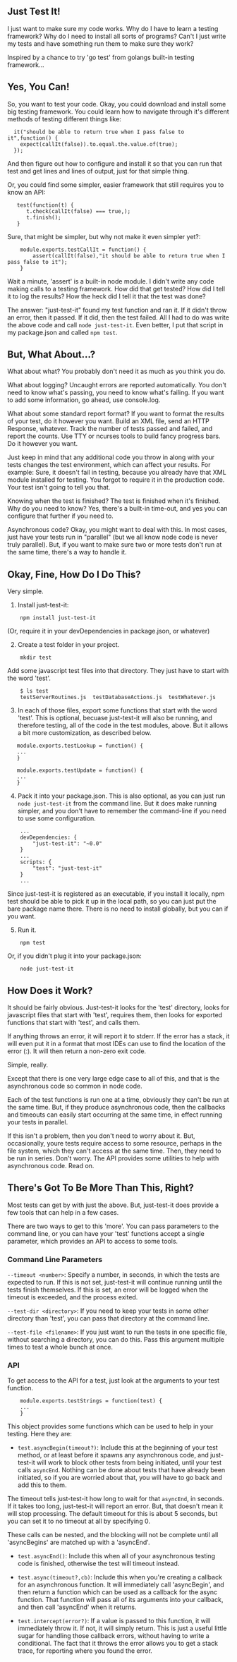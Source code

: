 ## Just Test It!

I just want to make sure my code works. Why do I have to learn a testing
framework? Why do I need to install all sorts of programs? Can't I just
write my tests and have something run them to make sure they work?

Inspired by a chance to try 'go test' from golangs built-in testing framework...

## Yes, You Can! ##

So, you want to test your code. Okay, you could download and install 
some big testing framework. You could learn how to navigate through it's
different methods of testing different things like: 

```
  it("should be able to return true when I pass false to it",function() {
    expect(callIt(false)).to.equal.the.value.of(true);
  });
```

And then figure out how to configure and install it so that you can
run that test and get lines and lines of output, just for that simple thing.

Or, you could find some simpler, easier framework that still requires
you to know an API:

```
   test(function(t) {
      t.check(callIt(false) === true,);
      t.finish();
   }
```

Sure, that might be simpler, but why not make it even simpler yet?:

```
    module.exports.testCallIt = function() {
        assert(callIt(false),"it should be able to return true when I pass false to it");
    }
```
   
Wait a minute, 'assert' is a built-in node module. I didn't write any 
code making calls to a testing framework. How did that get tested? How 
did I tell it to log the results? How the heck did I tell it that the 
test was done?

The answer: "just-test-it" found my test function and ran it. If it didn't
throw an error, then it passed. If it did, then the test failed. All I
had to do was write the above code and call `node just-test-it`. Even
better, I put that script in my package.json and called `npm test`.

## But, What About...? ##

What about what? You probably don't need it as much as you think you do.

What about logging? Uncaught errors are reported automatically. You
don't need to know what's passing, you need to know what's failing.
If you want to add some information, go ahead, use console.log.

What about some standard report format? If you want to format
the results of your test, do it however you want. Build an XML file,
send an HTTP Response, whatever. Track the number of tests passed and
failed, and report the counts. Use TTY or ncurses tools to build fancy
progress bars. Do it however you want.

Just keep in mind that any additional code you throw in along with your
tests changes the test environment, which can affect your results. For example:
Sure, it doesn't fail in testing, because you already have that XML module
installed for testing. You forgot to require it in the production code.
Your test isn't going to tell you that.

Knowing when the test is finished? The test is finished when it's finished.
Why do you need to know? Yes, there's a built-in time-out, and yes you
can configure that further if you need to. 

Asynchronous code? Okay, you might want to deal with this. In most cases,
just have your tests run in "parallel" (but we all know node code is never
truly parallel). But, if you want to make sure two or more tests don't
run at the same time, there's a way to handle it. 

## Okay, Fine, How Do I Do This? ##

Very simple.

1. Install just-test-it:

```
    npm install just-test-it
```

(Or, require it in your devDependencies in package.json, or whatever)

2. Create a test folder in your project.

```
    mkdir test
```

Add some javascript test files into that directory. They just have
to start with the word 'test'.

```
    $ ls test
    testServerRoutines.js  testDatabaseActions.js  testWhatever.js
```

3. In each of those files, export some functions that start with the
word 'test'. This is optional, becuase just-test-it will also be running,
and therefore testing, all of the code in the test modules, above. 
But it allows a bit more customization, as described below.

```
   module.exports.testLookup = function() {
   ...
   }
   
   module.exports.testUpdate = function() {
   ...
   }
```

4. Pack it into your package.json. This is also optional, as you can
just run `node just-test-it` from the command line. But it does make
running simpler, and you don't have to remember the command-line if
you need to use some configuration.

```
    ...
    devDependencies: {
        "just-test-it": "~0.0"
    }
    ...
    scripts: {
        "test": "just-test-it"
    }
    ...
```

Since just-test-it is registered as an executable, if you install it
locally, npm test should be able to pick it up in the local path, so
you can just put the bare package name there. There is no need to 
install globally, but you can if you want.

5. Run it.

```
    npm test
```

Or, if you didn't plug it into your package.json:

```
    node just-test-it
```

## How Does it Work? ##

It should be fairly obvious. Just-test-it looks for the 'test' directory,
looks for javascript files that start with 'test', requires them, then
looks for exported functions that start with 'test', and calls them.

If anything throws an error, it will report it to stderr. If the error
has a stack, it will even put it in a format that most IDEs can use to 
find the location of the error (<filename>:<line>). It will then return
a non-zero exit code.

Simple, really.

Except that there is one very large edge case to all of this, and that 
is the asynchronous code so common in node code.

Each of the test functions is run one at a time, obviously they can't
be run at the same time. But, if they produce asynchronous code, then 
the callbacks and timeouts can easily start occurring at the same time,
in effect running your tests in parallel.

If this isn't a problem, then you don't need to worry about it. But,
occasionally, youre tests require access to some resource, perhaps in
the file system, which they can't access at the same time. Then, they
need to be run in series. Don't worry. The API provides some utilities 
to help with asynchronous code. Read on.

## There's Got To Be More Than This, Right? ##

Most tests can get by with just the above. But, just-test-it does
provide a few tools that can help in a few cases.

There are two ways to get to this 'more'. You can pass parameters
to the command line, or you can have your 'test' functions accept a 
single parameter, which provides an API to access to some tools.

### Command Line Parameters ###

`--timeout <number>`: Specify a number, in seconds, in which the
tests are expected to run. If this is not set, just-test-it will continue 
running until the tests finish themselves. If this is set, an error will
be logged when the timeout is exceeded, and the process exited.

`--test-dir <directory>`: If you need to keep your tests in some other 
directory than 'test', you can pass that directory at the command line. 

`--test-file <filename>`: If you just want to run the tests in one specific
file, without searching a directory, you can do this. Pass this argument
multiple times to test a whole bunch at once.

### API ###

To get access to the API for a test, just look at the arguments to your
test function.

```
    module.exports.testStrings = function(test) {
    ...
    }
```

This object provides some functions which can be used to help in your 
testing. Here they are:

* `test.asyncBegin(timeout?)`: Include this at the beginning of your test
method, or at least before it spawns any asynchronous code, and just-test-it
will work to block other tests from being initiated, until your test
calls `asyncEnd`. Nothing can be done about tests that have already been 
initiated, so if you are worried about that, you will have to go back 
and add this to them.

The timeout tells just-test-it how long to wait for that `asyncEnd`,
in seconds. If it takes too long, just-test-it will report an error.
But, that doesn't mean it will stop processing. The default timeout for
this is about 5 seconds, but you can set it to no timeout at all
by specifying 0.

These calls can be nested, and the blocking will not be complete until
all 'asyncBegins' are matched up with a 'asyncEnd'.

* `test.asyncEnd()`: Include this when all of your asynchronous testing
code is finished, otherwise the test will timeout instead.

* `test.async(timeout?,cb)`: Include this when you're creating a callback
for an asynchronous function. It will immediately call 'asyncBegin', and
then return a function which can be used as a callback for the async
function. That function will pass all of its arguments into your callback,
and then call 'asyncEnd' when it returns.

* `test.intercept(error?)`: If a value is passed to this function, it will
immediately throw it. If not, it will simply return. This is just a useful
little sugar for handling those callback errors, without having to write
a conditional. The fact that it throws the error allows you to get a
stack trace, for reporting where you found the error. 
